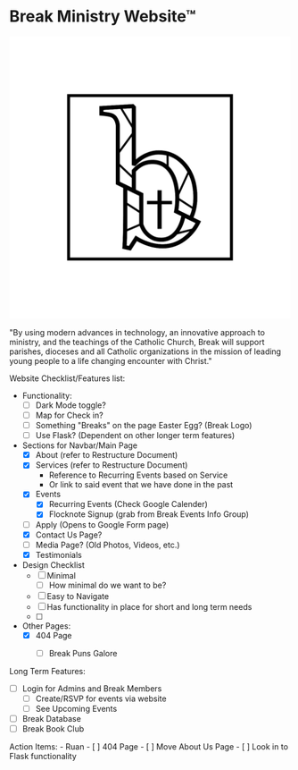 # Break Ministry Website™

![Break Ministry](static/images/Logo_Icon_Frame.png)

"By using modern advances in technology, an innovative approach to ministry, and the teachings of the Catholic Church, Break will support parishes, dioceses and all Catholic organizations in the mission of leading young people to a life changing encounter with Christ."

Website Checklist/Features list:
- Functionality:
    - [ ] Dark Mode toggle?
    - [ ] Map for Check in?
    - [ ] Something "Breaks" on the page Easter Egg? (Break Logo)
    - [ ] Use Flask? (Dependent on other longer term features)

- Sections for Navbar/Main Page
    - [x] About (refer to Restructure Document)
    - [x] Services (refer to Restructure Document)
        - Reference to Recurring Events based on Service
        - Or link to said event that we have done in the past
    - [x] Events
        - [x] Recurring Events (Check Google Calender)
        - [x] Flocknote Signup (grab from Break Events Info Group)
    - [ ] Apply (Opens to Google Form page)
    - [x] Contact Us Page?
    - [ ] Media Page? (Old Photos, Videos, etc.)
    - [x] Testimonials
    
- Design Checklist
    - [ ] Minimal
        - [ ] How minimal do we want to be?
    - [ ] Easy to Navigate
    - [ ] Has functionality in place for short and long term needs
    - [ ]

- Other Pages:
    - [x] 404 Page
        - [ ] Break Puns Galore


Long Term Features:
- [ ] Login for Admins and Break Members
    - [ ] Create/RSVP for events via website
    - [ ] See Upcoming Events
- [ ] Break Database
- [ ] Break Book Club

Action Items:
    - Ruan
        - [ ] 404 Page
        - [ ] Move About Us Page
        - [ ] Look in to Flask functionality